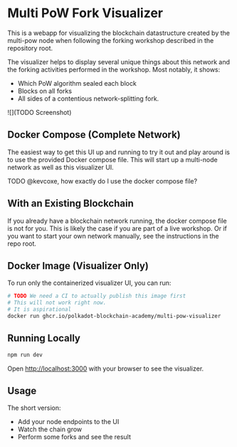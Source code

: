# Multi PoW Fork Visualizer

This is a webapp for visualizing the blockchain datastructure created by the multi-pow node when following the forking workshop described in the repository root.

The visualizer helps to display several unique things about this network and the forking activities performed in the workshop. Most notably, it shows:

* Which PoW algorithm sealed each block
* Blocks on all forks
* All sides of a contentious network-splitting fork.

![](TODO Screenshot)

## Docker Compose (Complete Network)

The easiest way to get this UI up and running to try it out and play around is to use the provided Docker compose file.
This will start up a multi-node network as well as this visualizer UI.

TODO @kevcoxe, how exactly do I use the docker compose file?

## With an Existing Blockchain

If you already have a blockchain network running, the docker compose file is not for you.
This is likely the case if you are part of a live workshop.
Or if you want to start your own network manually, see the instructions in the repo root.

## Docker Image (Visualizer Only)

To run only the containerized visualizer UI, you can run:

```sh
# TODO We need a CI to actually publish this image first
# This will not work right now.
# It is aspirational
docker run ghcr.io/polkadot-blockchain-academy/multi-pow-visualizer
```

## Running Locally

```bash
npm run dev
```

Open [http://localhost:3000](http://localhost:3000) with your browser to see the visualizer.

## Usage

The short version:
* Add your node endpoints to the UI
* Watch the chain grow
* Perform some forks and see the result